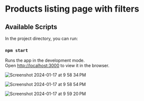 # Products listing page with filters

## Available Scripts

In the project directory, you can run:

### `npm start`

Runs the app in the development mode.\
Open [http://localhost:3000](http://localhost:3000) to view it in the browser.

![Screenshot 2024-01-17 at 9 58 34 PM](https://github.com/Vaibhavpratapsingh22/ecommerce/assets/54719422/ecf28ed1-4159-4914-9a10-21015443f295)

![Screenshot 2024-01-17 at 9 58 54 PM](https://github.com/Vaibhavpratapsingh22/ecommerce/assets/54719422/9dbb52dd-9b17-418d-a7e2-e0c9b89293f8)

![Screenshot 2024-01-17 at 9 59 20 PM](https://github.com/Vaibhavpratapsingh22/ecommerce/assets/54719422/ab80e44f-2205-49df-a389-ffc47216bdcc)

